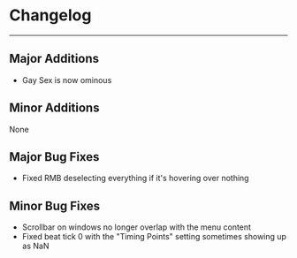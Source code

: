 # Changelog

---

## Major Additions

- Gay Sex is now ominous

## Minor Additions

None

## Major Bug Fixes

- Fixed RMB deselecting everything if it's hovering over nothing

## Minor Bug Fixes

- Scrollbar on windows no longer overlap with the menu content
- Fixed beat tick 0 with the "Timing Points" setting sometimes showing up as NaN
